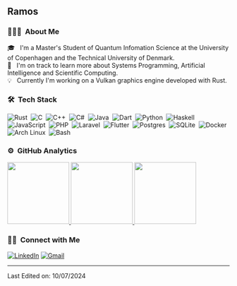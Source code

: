 <!-- ![Aditya Vikram Singh Banner](https://raw.githubusercontent.com/AVS1508/AVS1508/master/assets/Aditya%20Vikram%20Singh%20Banner.jpg) 

<img alt="Night Coding" src="./assets/Hand%20Wave.gif" width='40' align="left"/><h2>Hey there! I'm Ramos</h2> -->

## Ramos

### 👨🏻‍💻 &nbsp;About Me

🎓 &nbsp; I'm a Master's Student of Quantum Infomation Science at the University of Copenhagen and the Technical University of Denmark.\
📖 &nbsp; I'm on track to learn more about Systems Programming, Artificial Intelligence and Scientific Computing.\
💡 &nbsp; Currently I'm working on a Vulkan graphics engine developed with Rust.

<!--  <img alt="Night Coding" src="https://raw.githubusercontent.com/AVS1508/AVS1508/master/assets/Night-Coding.gif" align="right"/> -->

### 🛠 &nbsp;Tech Stack

![Rust](https://img.shields.io/badge/Rust-%23000000.svg?e&logo=rust&logoColor=white)&nbsp;
![C](https://img.shields.io/badge/-C-05122A?style=flat&logo=C&logoColor=A8B9CC)&nbsp;
![C++](https://img.shields.io/badge/-C++-05122A?style=flat&logo=C%2B%2B&logoColor=00599C)&nbsp;
![C#](https://custom-icon-badges.demolab.com/badge/C%23-%23239120.svg?logo=cshrp&logoColor=white)&nbsp;
![Java](https://img.shields.io/badge/-Java-05122A?style=flat&logo=Java&logoColor=FFA518)&nbsp;
![Dart](https://img.shields.io/badge/Dart-%230175C2.svg?logo=dart&logoColor=white)&nbsp;
![Python](https://img.shields.io/badge/-Python-05122A?style=flat&logo=python)&nbsp;
![Haskell](https://img.shields.io/badge/Haskell-5e5086?logo=haskell&logoColor=white)&nbsp;
![JavaScript](https://img.shields.io/badge/-JavaScript-05122A?style=flat&logo=javascript)&nbsp;
![PHP](https://img.shields.io/badge/php-%23777BB4.svg?&logo=php&logoColor=white)&nbsp;
![Laravel](https://img.shields.io/badge/Laravel-%23FF2D20.svg?logo=laravel&logoColor=white)&nbsp;
![Flutter](https://img.shields.io/badge/Flutter-02569B?logo=flutter&logoColor=fff)&nbsp;
![Postgres](https://img.shields.io/badge/Postgres-%23316192.svg?logo=postgresql&logoColor=white)&nbsp;
![SQLite](https://img.shields.io/badge/SQLite-%2307405e.svg?logo=sqlite&logoColor=white)&nbsp;
![Docker](https://img.shields.io/badge/Docker-2496ED?logo=docker&logoColor=fff)&nbsp;
![Arch Linux](https://img.shields.io/badge/Arch%20Linux-1793D1?logo=arch-linux&logoColor=fff)&nbsp;
![Bash](https://img.shields.io/badge/Bash-4EAA25?logo=gnubash&logoColor=fff)&nbsp;

### ⚙️ &nbsp;GitHub Analytics

<p align="left">
<a href="https://github.com/jfoliveiraramos">
  <img height="140em" src="https://github-readme-stats-eight-theta.vercel.app/api?username=jfoliveiraramos&show_icons=true&theme=onedark&include_all_commits=true&count_private=true"/>
  <img height="140em" src="https://github-readme-stats-eight-theta.vercel.app/api/top-langs/?username=jfoliveiraramos&layout=compact&langs_count=8&theme=onedark"/>
  <img height="140em" src="https://github-readme-streak-stats.herokuapp.com/?user=jfoliveiraramos&theme=onedark&hide_border=false&include_all_commits=true&count_private=true">
</a>
</p>

### 🤝🏻 &nbsp;Connect with Me

[![LinkedIn](https://img.shields.io/badge/Linkedin-%230077B5.svg?logo=linkedin&logoColor=white)](https://www.linkedin.com/in/jfoliveiraramos/)
[![Gmail](https://img.shields.io/badge/Gmail-D14836?logo=gmail&logoColor=white)](jfoliveiraramos@gmail.com)

-----

Last Edited on: 10/07/2024

